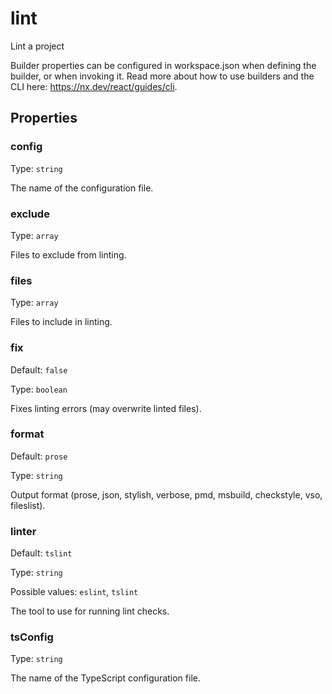 # lint

Lint a project

Builder properties can be configured in workspace.json when defining the builder, or when invoking it.
Read more about how to use builders and the CLI here: https://nx.dev/react/guides/cli.

## Properties

### config

Type: `string`

The name of the configuration file.

### exclude

Type: `array`

Files to exclude from linting.

### files

Type: `array`

Files to include in linting.

### fix

Default: `false`

Type: `boolean`

Fixes linting errors (may overwrite linted files).

### format

Default: `prose`

Type: `string`

Output format (prose, json, stylish, verbose, pmd, msbuild, checkstyle, vso, fileslist).

### linter

Default: `tslint`

Type: `string`

Possible values: `eslint`, `tslint`

The tool to use for running lint checks.

### tsConfig

Type: `string`

The name of the TypeScript configuration file.
